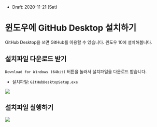 * Draft: 2020-11-21 (Sat)
# 윈도우에 GitHub Desktop 설치하기
GitHub Desktop을 쓰면 GitHub를 이용할 수 있습니다. 윈도우 10에 설치해봅니다.

## 설치파일 다운로드 받기
`Download for Windows (64bit)` 버튼을 눌러서 설치파일을 다운로드 받습니다.
* 설치파일: `GitHubDesktopSetup.exe`

<img src='images/github-homepage-desktop-main-download_for_windows_64bit.png'>

## 설치파일 실행하기

<img src='images/github-desktop-installation_windows_64bit-1.png'>

